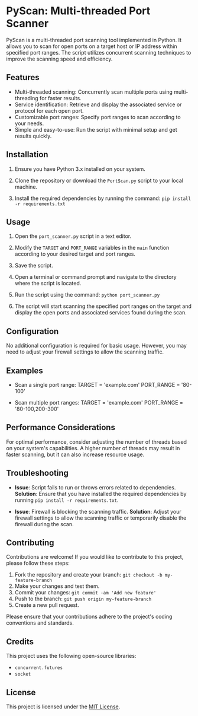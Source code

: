# PyScan: Multi-threaded Port Scanner

PyScan is a multi-threaded port scanning tool implemented in Python. It allows you to scan for open ports on a target host or IP address within specified port ranges. The script utilizes concurrent scanning techniques to improve the scanning speed and efficiency.

## Features

- Multi-threaded scanning: Concurrently scan multiple ports using multi-threading for faster results.
- Service identification: Retrieve and display the associated service or protocol for each open port.
- Customizable port ranges: Specify port ranges to scan according to your needs.
- Simple and easy-to-use: Run the script with minimal setup and get results quickly.

## Installation

1. Ensure you have Python 3.x installed on your system.

2. Clone the repository or download the `PortScan.py` script to your local machine.

3. Install the required dependencies by running the command: `pip install -r requirements.txt`

## Usage

1. Open the `port_scanner.py` script in a text editor.

2. Modify the `TARGET` and `PORT_RANGE` variables in the `main` function according to your desired target and port ranges.

3. Save the script.

4. Open a terminal or command prompt and navigate to the directory where the script is located.

5. Run the script using the command: `python port_scanner.py`

6. The script will start scanning the specified port ranges on the target and display the open ports and associated services found during the scan.

## Configuration

No additional configuration is required for basic usage. However, you may need to adjust your firewall settings to allow the scanning traffic.

## Examples

- Scan a single port range:
    TARGET = 'example.com'
    PORT_RANGE = '80-100'

- Scan multiple port ranges:
    TARGET = 'example.com'
    PORT_RANGE = '80-100,200-300'

## Performance Considerations

For optimal performance, consider adjusting the number of threads based on your system's capabilities. A higher number of threads may result in faster scanning, but it can also increase resource usage.

## Troubleshooting

- **Issue**: Script fails to run or throws errors related to dependencies.
**Solution**: Ensure that you have installed the required dependencies by running `pip install -r requirements.txt`.

- **Issue**: Firewall is blocking the scanning traffic.
**Solution**: Adjust your firewall settings to allow the scanning traffic or temporarily disable the firewall during the scan.

## Contributing

Contributions are welcome! If you would like to contribute to this project, please follow these steps:

1. Fork the repository and create your branch: `git checkout -b my-feature-branch`
2. Make your changes and test them.
3. Commit your changes: `git commit -am 'Add new feature'`
4. Push to the branch: `git push origin my-feature-branch`
5. Create a new pull request.

Please ensure that your contributions adhere to the project's coding conventions and standards.

## Credits

This project uses the following open-source libraries:

- `concurrent.futures`
- `socket`

## License

This project is licensed under the [MIT License](LICENSE).



